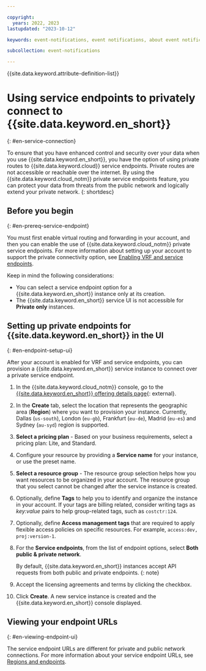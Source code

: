 ```yaml
---

copyright:
  years: 2022, 2023
lastupdated: "2023-10-12"

keywords: event-notifications, event notifications, about event notifications, service endpoints for {{site.data.keyword.en_short}}, network isolation in {{site.data.keyword.en_short}}

subcollection: event-notifications

---
```


{{site.data.keyword.attribute-definition-list}}

# Using service endpoints to privately connect to {{site.data.keyword.en_short}}
{: #en-service-connection}

To ensure that you have enhanced control and security over your data when you use {{site.data.keyword.en_short}}, you have the option of using private routes to {{site.data.keyword.cloud}} service endpoints. Private routes are not accessible or reachable over the internet. By using the {{site.data.keyword.cloud_notm}} private service endpoints feature, you can protect your data from threats from the public network and logically extend your private network.
{: shortdesc}

## Before you begin
{: #en-prereq-service-endpoint}

You must first enable virtual routing and forwarding in your account, and then you can enable the use of {{site.data.keyword.cloud_notm}} private service endpoints. For more information about setting up your account to support the private connectivity option, see [Enabling VRF and service endpoints](/docs/account?topic=account-vrf-service-endpoint).

Keep in mind the following considerations:

- You can select a service endpoint option for a {{site.data.keyword.en_short}} instance only at its creation.
- The {{site.data.keyword.en_short}} service UI is not accessible for **Private only** instances.

## Setting up private endpoints for {{site.data.keyword.en_short}} in the UI
{: #en-endpoint-setup-ui}

After your account is enabled for VRF and service endpoints, you can provision a {{site.data.keyword.en_short}} service instance to connect over a private service endpoint.

1. In the {{site.data.keyword.cloud_notm}} console, go to the [{{site.data.keyword.en_short}} offering details page](/catalog/services/event-notifications){: external}.

1. In the **Create** tab, select the location that represents the geographic area (**Region**) where you want to provision your instance. Currently, Dallas (`us-south`), London (`eu-gb`), Frankfurt (`eu-de`), Madrid (`eu-es`) and Sydney (`au-syd`) region is supported.

1. **Select a pricing plan** - Based on your business requirements, select a pricing plan: Lite, and Standard.

1. Configure your resource by providing a **Service name** for your instance, or use the preset name.

1. **Select a resource group** - The resource group selection helps how you want resources to be organized in your account. The resource group that you select cannot be changed after the service instance is created.

1. Optionally, define **Tags** to help you to identify and organize the instance in your account. If your tags are billing related, consider writing tags as *key:value* pairs to help group-related tags, such as `costctr:124`.

1. Optionally, define **Access management tags** that are required to apply flexible access policies on specific resources. For example, `access:dev, proj:version-1`.

1. For the **Service endpoints**, from the list of endpoint options, select **Both public & private network**.

   By default, {{site.data.keyword.en_short}} instances accept API requests from both public and private endpoints.
   {: note}

1. Accept the licensing agreements and terms by clicking the checkbox.

1. Click **Create**. A new service instance is created and the {{site.data.keyword.en_short}} console displayed.

## Viewing your endpoint URLs
{: #en-viewing-endpoint-ui}

The service endpoint URLs are different for private and public network connections. For more information about your service endpoint URLs, see [Regions and endpoints](/docs/event-notifications?topic=event-notifications-en-regions-endpoints).
